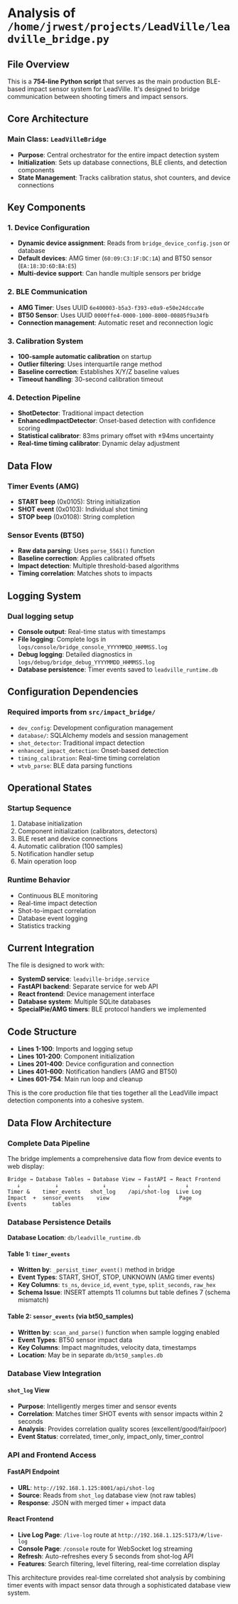 # Analysis of `/home/jrwest/projects/LeadVille/leadville_bridge.py`

## File Overview
This is a **754-line Python script** that serves as the main production BLE-based impact sensor system for LeadVille. It's designed to bridge communication between shooting timers and impact sensors.

## Core Architecture

### Main Class: `LeadVilleBridge`
- **Purpose**: Central orchestrator for the entire impact detection system
- **Initialization**: Sets up database connections, BLE clients, and detection components
- **State Management**: Tracks calibration status, shot counters, and device connections

## Key Components

### 1. Device Configuration
- **Dynamic device assignment**: Reads from `bridge_device_config.json` or database
- **Default devices**: AMG timer (`60:09:C3:1F:DC:1A`) and BT50 sensor (`EA:18:3D:6D:BA:E5`)
- **Multi-device support**: Can handle multiple sensors per bridge

### 2. BLE Communication
- **AMG Timer**: Uses UUID `6e400003-b5a3-f393-e0a9-e50e24dcca9e`
- **BT50 Sensor**: Uses UUID `0000ffe4-0000-1000-8000-00805f9a34fb`
- **Connection management**: Automatic reset and reconnection logic

### 3. Calibration System
- **100-sample automatic calibration** on startup
- **Outlier filtering**: Uses interquartile range method
- **Baseline correction**: Establishes X/Y/Z baseline values
- **Timeout handling**: 30-second calibration timeout

### 4. Detection Pipeline
- **ShotDetector**: Traditional impact detection
- **EnhancedImpactDetector**: Onset-based detection with confidence scoring
- **Statistical calibrator**: 83ms primary offset with ±94ms uncertainty
- **Real-time timing calibrator**: Dynamic delay adjustment

## Data Flow

### Timer Events (AMG)
- **START beep** (0x0105): String initialization
- **SHOT event** (0x0103): Individual shot timing
- **STOP beep** (0x0108): String completion

### Sensor Events (BT50)
- **Raw data parsing**: Uses `parse_5561()` function
- **Baseline correction**: Applies calibrated offsets
- **Impact detection**: Multiple threshold-based algorithms
- **Timing correlation**: Matches shots to impacts

## Logging System

### Dual logging setup
- **Console output**: Real-time status with timestamps
- **File logging**: Complete logs in `logs/console/bridge_console_YYYYMMDD_HHMMSS.log`
- **Debug logging**: Detailed diagnostics in `logs/debug/bridge_debug_YYYYMMDD_HHMMSS.log`
- **Database persistence**: Timer events saved to `leadville_runtime.db`

## Configuration Dependencies

### Required imports from `src/impact_bridge/`
- `dev_config`: Development configuration management
- `database/`: SQLAlchemy models and session management
- `shot_detector`: Traditional impact detection
- `enhanced_impact_detection`: Onset-based detection
- `timing_calibration`: Real-time timing correlation
- `wtvb_parse`: BLE data parsing functions

## Operational States

### Startup Sequence
1. Database initialization
2. Component initialization (calibrators, detectors)
3. BLE reset and device connections
4. Automatic calibration (100 samples)
5. Notification handler setup
6. Main operation loop

### Runtime Behavior
- Continuous BLE monitoring
- Real-time impact detection
- Shot-to-impact correlation
- Database event logging
- Statistics tracking

## Current Integration

The file is designed to work with:
- **SystemD service**: `leadville-bridge.service`
- **FastAPI backend**: Separate service for web API
- **React frontend**: Device management interface
- **Database system**: Multiple SQLite databases
- **SpecialPie/AMG timers**: BLE protocol handlers we implemented

## Code Structure
- **Lines 1-100**: Imports and logging setup
- **Lines 101-200**: Component initialization
- **Lines 201-400**: Device configuration and connection
- **Lines 401-600**: Notification handlers (AMG and BT50)
- **Lines 601-754**: Main run loop and cleanup

This is the core production file that ties together all the LeadVille impact detection components into a cohesive system.

## Data Flow Architecture

### Complete Data Pipeline
The bridge implements a comprehensive data flow from device events to web display:

```
Bridge → Database Tables → Database View → FastAPI → React Frontend
   ↓           ↓              ↓             ↓           ↓
Timer &    timer_events   shot_log    /api/shot-log  Live Log
Impact  +  sensor_events    view                      Page
Events        tables
```

### Database Persistence Details

**Database Location**: `db/leadville_runtime.db`

#### Table 1: `timer_events`
- **Written by**: `_persist_timer_event()` method in bridge
- **Event Types**: START, SHOT, STOP, UNKNOWN (AMG timer events)
- **Key Columns**: `ts_ns`, `device_id`, `event_type`, `split_seconds`, `raw_hex`
- **Schema Issue**: INSERT attempts 11 columns but table defines 7 (schema mismatch)

#### Table 2: `sensor_events` (via bt50_samples)
- **Written by**: `scan_and_parse()` function when sample logging enabled
- **Event Types**: BT50 sensor impact data
- **Key Columns**: Impact magnitudes, velocity data, timestamps
- **Location**: May be in separate `db/bt50_samples.db`

### Database View Integration

#### `shot_log` View
- **Purpose**: Intelligently merges timer and sensor events
- **Correlation**: Matches timer SHOT events with sensor impacts within 2 seconds
- **Analysis**: Provides correlation quality scores (excellent/good/fair/poor)
- **Event Status**: correlated, timer_only, impact_only, timer_control

### API and Frontend Access

#### FastAPI Endpoint
- **URL**: `http://192.168.1.125:8001/api/shot-log`
- **Source**: Reads from `shot_log` database view (not raw tables)
- **Response**: JSON with merged timer + impact data

#### React Frontend
- **Live Log Page**: `/live-log` route at `http://192.168.1.125:5173/#/live-log`
- **Console Page**: `/console` route for WebSocket log streaming
- **Refresh**: Auto-refreshes every 5 seconds from shot-log API
- **Features**: Search filtering, level filtering, real-time correlation display

This architecture provides real-time correlated shot analysis by combining timer events with impact sensor data through a sophisticated database view system.